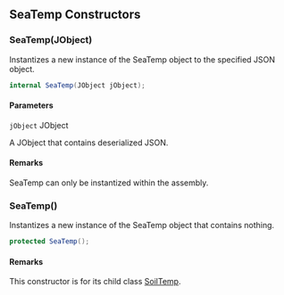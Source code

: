 ## SeaTemp Constructors

### SeaTemp(JObject)

Instantizes a new instance of the SeaTemp object to the specified JSON object.

```c#
internal SeaTemp(JObject jObject);
```

#### Parameters

`jObject` JObject

A JObject that contains deserialized JSON.

#### Remarks

SeaTemp can only be instantized within the assembly. 



### SeaTemp()

Instantizes a new instance of the SeaTemp object that contains nothing.

```c#
protected SeaTemp();
```

#### Remarks

This constructor is for its child class [SoilTemp](SoilTemp).